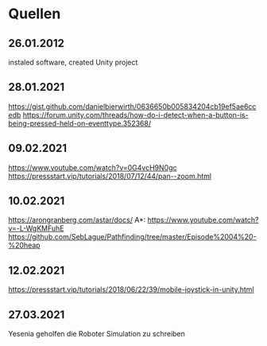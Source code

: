 # Quellen
## 26.01.2012
instaled software, created Unity project
## 28.01.2021
https://gist.github.com/danielbierwirth/0636650b005834204cb19ef5ae6ccedb
https://forum.unity.com/threads/how-do-i-detect-when-a-button-is-being-pressed-held-on-eventtype.352368/
## 09.02.2021
https://www.youtube.com/watch?v=0G4vcH9N0gc
https://pressstart.vip/tutorials/2018/07/12/44/pan--zoom.html
## 10.02.2021
https://arongranberg.com/astar/docs/
A*: 
https://www.youtube.com/watch?v=-L-WgKMFuhE
https://github.com/SebLague/Pathfinding/tree/master/Episode%2004%20-%20heap
## 12.02.2021
https://pressstart.vip/tutorials/2018/06/22/39/mobile-joystick-in-unity.html
## 27.03.2021
Yesenia geholfen die Roboter Simulation zu schreiben
